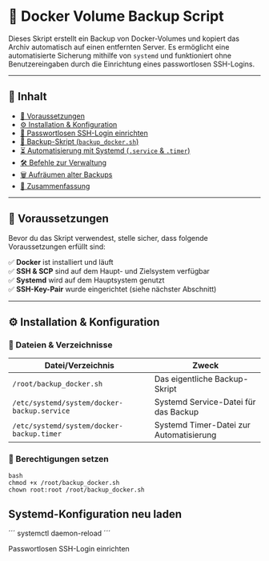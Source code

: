 # 🐳 Docker Volume Backup Script

Dieses Skript erstellt ein Backup von Docker-Volumes und kopiert das Archiv automatisch auf einen entfernten Server. Es ermöglicht eine automatisierte Sicherung mithilfe von `systemd` und funktioniert ohne Benutzereingaben durch die Einrichtung eines passwortlosen SSH-Logins.  

---

## 📌 Inhalt
- [🔧 Voraussetzungen](#-voraussetzungen)
- [⚙️ Installation & Konfiguration](#️-installation--konfiguration)
- [🔑 Passwortlosen SSH-Login einrichten](#-passwortlosen-ssh-login-einrichten)
- [📜 Backup-Skript (`backup_docker.sh`)](#-backup-skript-backup_dockersh)
- [⏳ Automatisierung mit Systemd (`.service` & `.timer`)](#-automatisierung-mit-systemd-service--timer)
- [🛠 Befehle zur Verwaltung](#-befehle-zur-verwaltung)
- [🗑️ Aufräumen alter Backups](#-aufräumen-alter-backups)
- [📢 Zusammenfassung](#-zusammenfassung)

---

## 🔧 Voraussetzungen
Bevor du das Skript verwendest, stelle sicher, dass folgende Voraussetzungen erfüllt sind:

✅ **Docker** ist installiert und läuft  
✅ **SSH & SCP** sind auf dem Haupt- und Zielsystem verfügbar  
✅ **Systemd** wird auf dem Hauptsystem genutzt  
✅ **SSH-Key-Pair** wurde eingerichtet (siehe nächster Abschnitt)  

---

## ⚙️ Installation & Konfiguration

### 📁 Dateien & Verzeichnisse
| Datei/Verzeichnis        | Zweck |
|--------------------------|------------------------------------------------|
| `/root/backup_docker.sh` | Das eigentliche Backup-Skript |
| `/etc/systemd/system/docker-backup.service` | Systemd Service-Datei für das Backup |
| `/etc/systemd/system/docker-backup.timer` | Systemd Timer-Datei zur Automatisierung |

### 🔑 Berechtigungen setzen
```
bash
chmod +x /root/backup_docker.sh
chown root:root /root/backup_docker.sh
```

## Systemd-Konfiguration neu laden

´´´
systemctl daemon-reload
´´´

Passwortlosen SSH-Login einrichten

